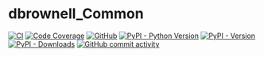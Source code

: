 # dbrownell_Common

[![CI](https://github.com/davidbrownell/dbrownell_Common/actions/workflows/standard.yaml/badge.svg?event=push)](https://github.com/davidbrownell/dbrownell_Common/actions/workflows/standard.yaml)
[![Code Coverage](https://img.shields.io/endpoint?url=https://gist.githubusercontent.com/davidbrownell/f15146b1b8fdc0a5d45ac0eb786a84f7/raw/dbrownell_Common_coverage.json)](https://github.com/davidbrownell/dbrownell_Common/actions)
[![GitHub](https://img.shields.io/github/license/davidbrownell/dbrownell_Common?color=dark-green)](https://github.com/davidbrownell/dbrownell_Common/blob/master/LICENSE_1_0.txt)
[![PyPI - Python Version](https://img.shields.io/pypi/pyversions/dbrownell_Common?color=dark-green)](https://pypi.org/project/dbrownell_Common/)
[![PyPI - Version](https://img.shields.io/pypi/v/dbrownell_Common?color=dark-green)](https://pypi.org/project/dbrownell_Common/)
[![PyPI - Downloads](https://img.shields.io/pypi/dm/dbrownell_Common)](https://pypi.org/project/dbrownell_Common/)
[![GitHub commit activity](https://img.shields.io/github/commit-activity/y/davidbrownell/dbrownell_Common?color=dark-green)](https://github.com/davidbrownell/dbrownell_Common/commits/main/)
